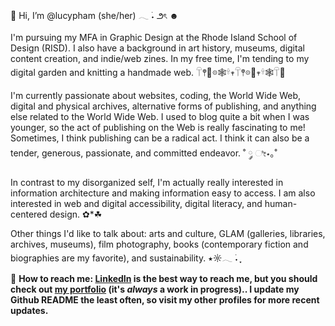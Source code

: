 👋 Hi, I’m @lucypham (she/her) 𓂃 ࣪˖ ౨ৎ ☻

I'm pursuing my MFA in Graphic Design at the Rhode Island School of Design (RISD). I also have a background in art history, museums, digital content creation, and indie/web zines. In my free time, I'm tending to my digital garden and knitting a handmade web. 𓋼𖤣🌱𖡼🕸️𓍊𖥧𓋼𖤣𖡼🌱𖥧𓍊🕸️𓋼🌱

I'm currently passionate about websites, coding, the World Wide Web, digital and physical archives, alternative forms of publishing, and anything else related to the World Wide Web. I used to blog quite a bit when I was younger, so the act of publishing on the Web is really fascinating to me! Sometimes, I think publishing can be a radical act. I think it can also be a tender, generous, passionate, and committed endeavor. ˚ ༘ ೀ⋆｡˚

In contrast to my disorganized self, I'm actually really interested in information architecture and making information easy to access. I am also interested in web and digital accessibility, digital literacy, and human-centered design. ✿*☘︎

Other things I'd like to talk about: arts and culture, GLAM (galleries, libraries, archives, museums), film photography, books (contemporary fiction and biographies are my favorite), and sustainability.  ⭑☼𓂃 ࣪˖ ִֶָ

🌱 <b>How to reach me:<b> <a href="https://linkedin.com/in/lucypham">LinkedIn</a> is the best way to reach me, but you should check out <a href="https://lucypham.com">my portfolio</a> (it's <i>always</i> a work in progress).. I update my Github README the least often, so visit my other profiles for more recent updates.

<!---
lucypham/lucypham is a ✨ special ✨ repository because its `README.md` (this file) appears on your GitHub profile.
You can click the Preview link to take a look at your changes.
--->
